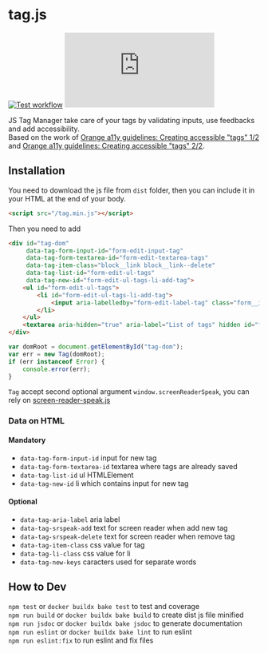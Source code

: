 # tag.js

[![Test workflow](https://img.shields.io/github/actions/workflow/status/rancoud/tag.js/test.yml?branch=master)](https://github.com/rancoud/tag.js/actions/workflows/test.yml)
[![Codecov](https://img.shields.io/codecov/c/github/rancoud/tag.js?logo=codecov)](https://codecov.io/gh/rancoud/tag.js)

JS Tag Manager take care of your tags by validating inputs, use feedbacks and add accessibility.  
Based on the work of [Orange a11y guidelines: Creating accessible "tags" 1/2](https://a11y-guidelines.orange.com/en/articles/tags/) and [Orange a11y guidelines: Creating accessible "tags" 2/2](https://a11y-guidelines.orange.com/en/articles/tags/2/).

## Installation
You need to download the js file from `dist` folder, then you can include it in your HTML at the end of your body.
```html
<script src="/tag.min.js"></script>
```
Then you need to add
```html
<div id="tag-dom"
     data-tag-form-input-id="form-edit-input-tag"
     data-tag-form-textarea-id="form-edit-textarea-tags"
     data-tag-item-class="block__link block__link--delete"
     data-tag-list-id="form-edit-ul-tags"
     data-tag-new-id="form-edit-ul-tags-li-add-tag">
    <ul id="form-edit-ul-tags">
        <li id="form-edit-ul-tags-li-add-tag">
            <input aria-labelledby="form-edit-label-tag" class="form__input" id="form-edit-input-tag" placeholder="Add a new tag" type="text">
        </li>
    </ul>
    <textarea aria-hidden="true" aria-label="List of tags" hidden id="form-edit-textarea-tags" name="form-edit-textarea-tags"></textarea>
</div>
```
```js
var domRoot = document.getElementById("tag-dom");
var err = new Tag(domRoot);
if (err instanceof Error) {
    console.error(err);
}
```
`Tag` accept second optional argument `window.screenReaderSpeak`, you can rely on [screen-reader-speak.js](https://github.com/rancoud/screen-reader-speak.js)

### Data on HTML
#### Mandatory
* `data-tag-form-input-id` input for new tag
* `data-tag-form-textarea-id` textarea where tags are already saved
* `data-tag-list-id` ul HTMLElement
* `data-tag-new-id` li which contains input for new tag

#### Optional
* `data-tag-aria-label` aria label
* `data-tag-srspeak-add` text for screen reader when add new tag
* `data-tag-srspeak-delete` text for screen reader when remove tag
* `data-tag-item-class` css value for tag
* `data-tag-li-class` css value for li
* `data-tag-new-keys` caracters used for separate words

## How to Dev
`npm test` or `docker buildx bake test` to test and coverage  
`npm run build` or `docker buildx bake build` to create dist js file minified  
`npm run jsdoc` or `docker buildx bake jsdoc` to generate documentation  
`npm run eslint` or `docker buildx bake lint` to run eslint  
`npm run eslint:fix` to run eslint and fix files
